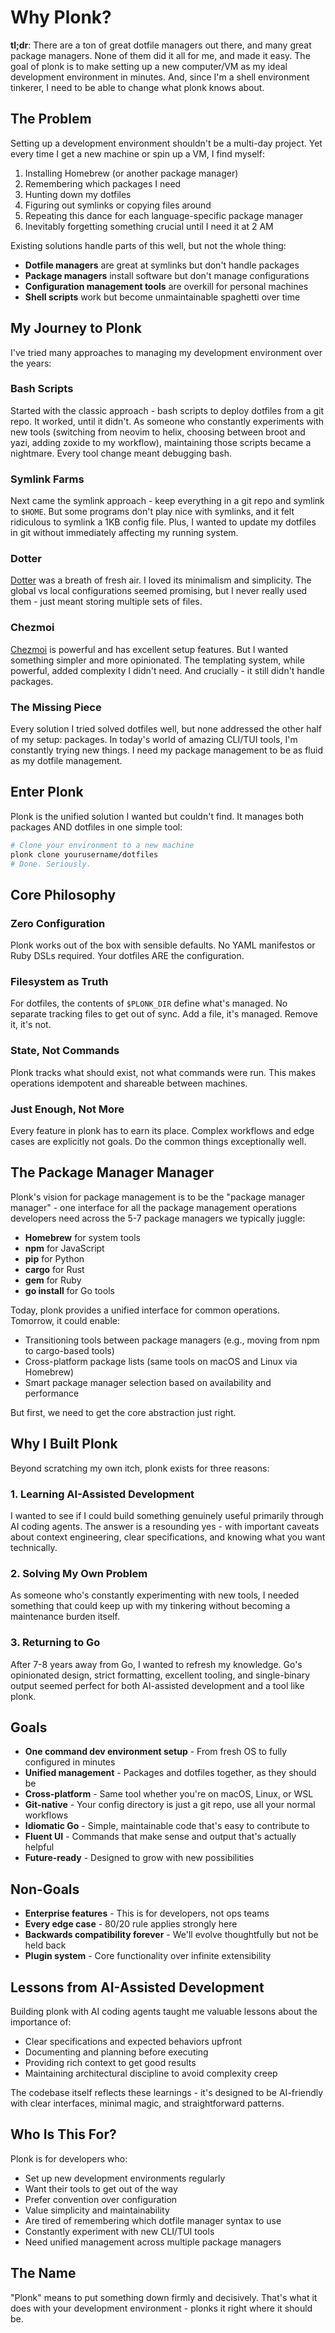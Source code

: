# Why Plonk?

**tl;dr**: There are a ton of great dotfile managers out there, and many great package managers. None of them did it all for me, and made it easy. The goal of plonk is to make setting up a new computer/VM as my ideal development environment in minutes. And, since I'm a shell environment tinkerer, I need to be able to change what plonk knows about.

## The Problem

Setting up a development environment shouldn't be a multi-day project. Yet every time I get a new machine or spin up a VM, I find myself:

1. Installing Homebrew (or another package manager)
2. Remembering which packages I need
3. Hunting down my dotfiles
4. Figuring out symlinks or copying files around
5. Repeating this dance for each language-specific package manager
6. Inevitably forgetting something crucial until I need it at 2 AM

Existing solutions handle parts of this well, but not the whole thing:
- **Dotfile managers** are great at symlinks but don't handle packages
- **Package managers** install software but don't manage configurations
- **Configuration management tools** are overkill for personal machines
- **Shell scripts** work but become unmaintainable spaghetti over time

## My Journey to Plonk

I've tried many approaches to managing my development environment over the years:

### Bash Scripts
Started with the classic approach - bash scripts to deploy dotfiles from a git repo. It worked, until it didn't. As someone who constantly experiments with new tools (switching from neovim to helix, choosing between broot and yazi, adding zoxide to my workflow), maintaining those scripts became a nightmare. Every tool change meant debugging bash.

### Symlink Farms
Next came the symlink approach - keep everything in a git repo and symlink to `$HOME`. But some programs don't play nice with symlinks, and it felt ridiculous to symlink a 1KB config file. Plus, I wanted to update my dotfiles in git without immediately affecting my running system.

### Dotter
[Dotter](https://github.com/SuperCuber/dotter) was a breath of fresh air. I loved its minimalism and simplicity. The global vs local configurations seemed promising, but I never really used them - just meant storing multiple sets of files.

### Chezmoi
[Chezmoi](https://www.chezmoi.io/) is powerful and has excellent setup features. But I wanted something simpler and more opinionated. The templating system, while powerful, added complexity I didn't need. And crucially - it still didn't handle packages.

### The Missing Piece
Every solution I tried solved dotfiles well, but none addressed the other half of my setup: packages. In today's world of amazing CLI/TUI tools, I'm constantly trying new things. I need my package management to be as fluid as my dotfile management.

## Enter Plonk

Plonk is the unified solution I wanted but couldn't find. It manages both packages AND dotfiles in one simple tool:

```bash
# Clone your environment to a new machine
plonk clone yourusername/dotfiles
# Done. Seriously.
```

## Core Philosophy

### Zero Configuration
Plonk works out of the box with sensible defaults. No YAML manifestos or Ruby DSLs required. Your dotfiles ARE the configuration.

### Filesystem as Truth
For dotfiles, the contents of `$PLONK_DIR` define what's managed. No separate tracking files to get out of sync. Add a file, it's managed. Remove it, it's not.

### State, Not Commands
Plonk tracks what should exist, not what commands were run. This makes operations idempotent and shareable between machines.

### Just Enough, Not More
Every feature in plonk has to earn its place. Complex workflows and edge cases are explicitly not goals. Do the common things exceptionally well.

## The Package Manager Manager

Plonk's vision for package management is to be the "package manager manager" - one interface for all the package management operations developers need across the 5-7 package managers we typically juggle:

- **Homebrew** for system tools
- **npm** for JavaScript
- **pip** for Python
- **cargo** for Rust
- **gem** for Ruby
- **go install** for Go tools

Today, plonk provides a unified interface for common operations. Tomorrow, it could enable:
- Transitioning tools between package managers (e.g., moving from npm to cargo-based tools)
- Cross-platform package lists (same tools on macOS and Linux via Homebrew)
- Smart package manager selection based on availability and performance

But first, we need to get the core abstraction just right.

## Why I Built Plonk

Beyond scratching my own itch, plonk exists for three reasons:

### 1. Learning AI-Assisted Development
I wanted to see if I could build something genuinely useful primarily through AI coding agents. The answer is a resounding yes - with important caveats about context engineering, clear specifications, and knowing what you want technically.

### 2. Solving My Own Problem
As someone who's constantly experimenting with new tools, I needed something that could keep up with my tinkering without becoming a maintenance burden itself.

### 3. Returning to Go
After 7-8 years away from Go, I wanted to refresh my knowledge. Go's opinionated design, strict formatting, excellent tooling, and single-binary output seemed perfect for both AI-assisted development and a tool like plonk.

## Goals

* **One command dev environment setup** - From fresh OS to fully configured in minutes
* **Unified management** - Packages and dotfiles together, as they should be
* **Cross-platform** - Same tool whether you're on macOS, Linux, or WSL
* **Git-native** - Your config directory is just a git repo, use all your normal workflows
* **Idiomatic Go** - Simple, maintainable code that's easy to contribute to
* **Fluent UI** - Commands that make sense and output that's actually helpful
* **Future-ready** - Designed to grow with new possibilities

## Non-Goals

* **Enterprise features** - This is for developers, not ops teams
* **Every edge case** - 80/20 rule applies strongly here
* **Backwards compatibility forever** - We'll evolve thoughtfully but not be held back
* **Plugin system** - Core functionality over infinite extensibility

## Lessons from AI-Assisted Development

Building plonk with AI coding agents taught me valuable lessons about the importance of:
- Clear specifications and expected behaviors upfront
- Documenting and planning before executing
- Providing rich context to get good results
- Maintaining architectural discipline to avoid complexity creep

The codebase itself reflects these learnings - it's designed to be AI-friendly with clear interfaces, minimal magic, and straightforward patterns.

## Who Is This For?

Plonk is for developers who:
- Set up new development environments regularly
- Want their tools to get out of the way
- Prefer convention over configuration
- Value simplicity and maintainability
- Are tired of remembering which dotfile manager syntax to use
- Constantly experiment with new CLI/TUI tools
- Need unified management across multiple package managers

## The Name

"Plonk" means to put something down firmly and decisively. That's what it does with your development environment - plonks it right where it should be.
